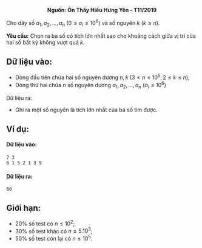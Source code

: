 **<center>Nguồn: Ôn Thầy Hiếu Hưng Yên - T11/2019</center>**

Cho dãy số $a_1,a_2,…,a_n\ (0≤a_i≤10^6)$ và số nguyên $k\ (k≤n)$.

**Yêu cầu:** Chọn ra ba số có tích lớn nhất sao cho khoảng cách giữa vị trí của hai số bất kỳ không vượt quá $k$.

## Dữ liệu vào:
- Dòng đầu tiên chứa hai số nguyên dương $n,k\ (3≤n≤10^5;2≤k≤n)$;
- Dòng thứ hai chứa $n$ số nguyên dương $a_1,a_2,…,a_n\ (a_i≤10^6)$ 

Dữ liệu ra:
- Ghi ra một số nguyên là tích lớn nhất của ba số tìm được.

## Ví dụ:
#### Dữ liệu vào:
```
7 3
6 1 5 2 1 3 9
```

#### Dữ liệu ra:
```
60
```

## Giới hạn:
- $20\%$ số test có $n≤10^2$;
- $30\%$ số test khác có $n≤5.10^3$;
- $50\%$ số test còn lại có $n≤10^5$.